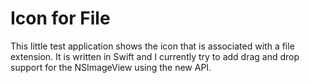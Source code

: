 # Icon for File

This little test application shows the icon that is associated with a file extension. It is written in Swift and I currently try to add drag and drop support for the NSImageView using the new API.